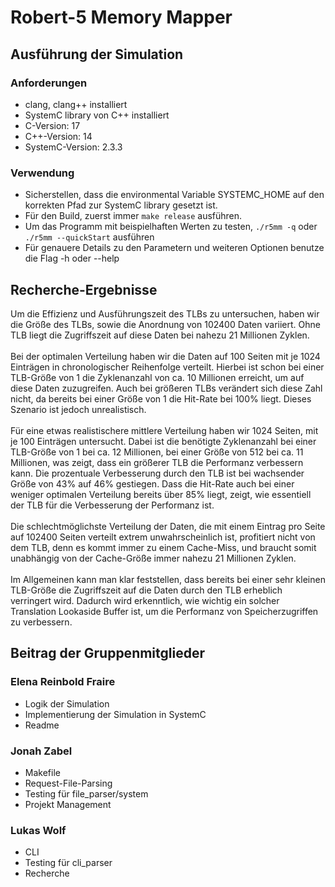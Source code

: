 # Robert-5 Memory Mapper

## Ausführung der Simulation
### Anforderungen
- clang, clang++ installiert
- SystemC library von C++ installiert
- C-Version: 17
- C++-Version: 14
- SystemC-Version: 2.3.3

### Verwendung
- Sicherstellen, dass die environmental Variable SYSTEMC_HOME auf den korrekten Pfad zur SystemC library gesetzt ist.
- Für den Build, zuerst immer `make release` ausführen.
- Um das Programm mit beispielhaften Werten zu testen, `./r5mm -q` oder `./r5mm --quickStart` ausführen
- Für genauere Details zu den Parametern und weiteren Optionen benutze die Flag -h oder --help


## Recherche-Ergebnisse
Um die Effizienz und Ausführungszeit des TLBs zu untersuchen, haben wir die Größe des TLBs, sowie die Anordnung von 102400 Daten variiert. Ohne TLB liegt die Zugriffszeit auf diese Daten bei nahezu 21 Millionen Zyklen. </br></br>
Bei der optimalen Verteilung haben wir die Daten auf 100 Seiten mit je 1024 Einträgen in chronologischer Reihenfolge verteilt. Hierbei ist schon bei einer TLB-Größe von 1 die Zyklenanzahl von ca. 10 Millionen erreicht, um auf diese Daten zuzugreifen. Auch bei größeren TLBs verändert sich diese Zahl nicht, da bereits bei einer Größe von 1 die Hit-Rate bei 100% liegt. Dieses Szenario ist jedoch unrealistisch. </br></br> 
Für eine etwas realistischere mittlere Verteilung haben wir 1024 Seiten, mit je 100 Einträgen untersucht. Dabei ist die benötigte Zyklenanzahl bei einer TLB-Größe von 1 bei ca. 12 Millionen, bei einer Größe von 512 bei ca. 11 Millionen, was zeigt, dass ein größerer TLB die Performanz verbessern kann. Die prozentuale Verbesserung durch den TLB ist bei wachsender Größe von 43% auf 46% gestiegen. Dass die Hit-Rate auch bei einer weniger optimalen Verteilung bereits über 85% liegt, zeigt, wie essentiell der TLB für die Verbesserung der Performanz ist.</br></br>
Die schlechtmöglichste Verteilung der Daten, die mit einem Eintrag pro Seite auf 102400 Seiten verteilt extrem unwahrscheinlich ist, profitiert nicht von dem TLB, denn es kommt immer zu einem Cache-Miss, und braucht somit unabhängig von der Cache-Größe immer nahezu 21 Millionen Zyklen.</br></br>
Im Allgemeinen kann man klar feststellen, dass bereits bei einer sehr kleinen TLB-Größe die Zugriffszeit auf die Daten durch den TLB erheblich verringert wird. Dadurch wird erkenntlich, wie wichtig ein solcher Translation Lookaside Buffer ist, um die Performanz von Speicherzugriffen zu verbessern.

## Beitrag der Gruppenmitglieder
### Elena Reinbold Fraire
- Logik der Simulation
- Implementierung der Simulation in SystemC
- Readme

### Jonah Zabel
- Makefile
- Request-File-Parsing
- Testing für file_parser/system
- Projekt Management

### Lukas Wolf
- CLI
- Testing für cli_parser
- Recherche